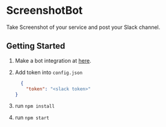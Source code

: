 # ScreenshotBot

Take Screenshot of your service and post your Slack channel.

## Getting Started

1.  Make a bot integration at [here](https://my.slack.com/services/new/bot).

2.  Add token into `config.json`

    ```json
      {
        "token": "<slack token>"
    }
    ```

3.  run `npm install`

4.  run `npm start`
